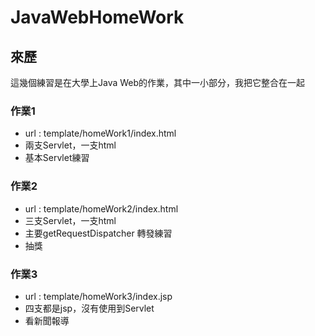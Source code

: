 # JavaWebHomeWork

## 來歷
這幾個練習是在大學上Java Web的作業，其中一小部分，我把它整合在一起

### 作業1
* url : template/homeWork1/index.html
* 兩支Servlet，一支html
* 基本Servlet練習

### 作業2
* url : template/homeWork2/index.html
* 三支Servlet，一支html
* 主要getRequestDispatcher 轉發練習
* 抽獎

### 作業3
* url : template/homeWork3/index.jsp
* 四支都是jsp，沒有使用到Servlet
* 看新聞報導
